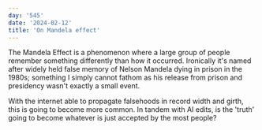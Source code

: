 ```yaml
---
day: '545'
date: '2024-02-12'
title: 'On Mandela effect'
---
```


The Mandela Effect is a phenomenon where a large group of people remember something differently than how it occurred. Ironically it's named after widely held false memory of Nelson Mandela dying in prison in the 1980s; something I simply cannot fathom as his release from prison and presidency wasn't exactly a small event.

With the internet able to propagate falsehoods in record width and girth, this is going to become more common. In tandem with AI edits, is the 'truth' going to become whatever is just accepted by the most people?

